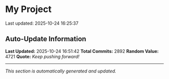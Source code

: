# My Project


Last updated: 2025-10-24 16:25:37



















































































































































































































































































































































































































































































































































































































































































































































































































































































































































































































































































































































































































































































































































































































































































































































































































































































































































































































































































































































































































































































































































































































































































































































































































































































































































































































































































































































































































































































































































































































































































































































































































































































































































































































## Auto-Update Information

**Last Updated:** 2025-10-24 16:51:42
**Total Commits:** 2892
**Random Value:** 4721
**Quote:** _Keep pushing forward!_

---
_This section is automatically generated and updated._